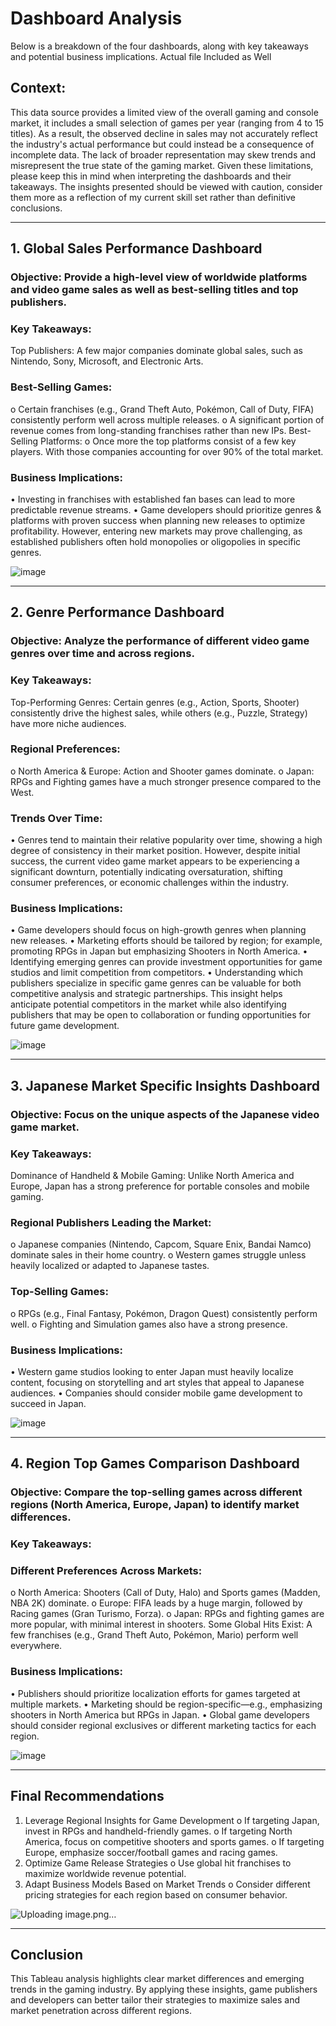 # Dashboard Analysis
Below is a breakdown of the four dashboards, along with key takeaways and potential business implications. Actual file Included as Well

## Context:
This data source provides a limited view of the overall gaming and console market,  it includes a small selection of games per year (ranging from 4 to 15 titles). As a result, the observed decline in sales may not accurately reflect the industry's actual performance but could instead be a consequence of incomplete data. The lack of broader representation may skew trends and misrepresent the true state of the gaming market.
Given these limitations, please keep this in mind when interpreting the dashboards and their takeaways. The insights presented should be viewed with caution, consider them more as a reflection of my current skill set rather than definitive conclusions.

________________________________________

## 1. Global Sales Performance Dashboard
### Objective: Provide a high-level view of worldwide platforms and video game sales as well as best-selling titles and top publishers.

### Key Takeaways:
Top Publishers: A few major companies dominate global sales, such as Nintendo, Sony, Microsoft, and Electronic Arts.

### Best-Selling Games: 
o	Certain franchises (e.g., Grand Theft Auto, Pokémon, Call of Duty, FIFA) consistently perform well across multiple releases.
o	A significant portion of revenue comes from long-standing franchises rather than new IPs.
Best-Selling Platforms: 
o	Once more the top platforms consist of a few key players. With those companies accounting for over 90% of the total market.

### Business Implications:
•	Investing in franchises with established fan bases can lead to more predictable revenue streams.
•	Game developers should prioritize genres & platforms with proven success when planning new releases to optimize profitability. However, entering new markets may prove challenging, as established publishers often hold monopolies or oligopolies in specific genres.

![image](https://github.com/user-attachments/assets/84af69e8-c634-4887-a2fa-f9250400e36a)

________________________________________
## 2. Genre Performance Dashboard
### Objective: Analyze the performance of different video game genres over time and across regions.
### Key Takeaways:
Top-Performing Genres: Certain genres (e.g., Action, Sports, Shooter) consistently drive the highest sales, while others (e.g., Puzzle, Strategy) have more niche audiences.

### Regional Preferences: 
o	North America & Europe: Action and Shooter games dominate.
o	Japan: RPGs and Fighting games have a much stronger presence compared to the West.

### Trends Over Time:  
•	Genres tend to maintain their relative popularity over time, showing a high degree of consistency in their market position. However, despite initial success, the current video game market appears to be experiencing a significant downturn, potentially indicating oversaturation, shifting consumer preferences, or economic challenges within the industry.


### Business Implications:
•	Game developers should focus on high-growth genres when planning new releases.
•	Marketing efforts should be tailored by region; for example, promoting RPGs in Japan but emphasizing Shooters in North America.
•	Identifying emerging genres can provide investment opportunities for game studios and limit competition from competitors.
•	Understanding which publishers specialize in specific game genres can be valuable for both competitive analysis and strategic partnerships. This insight helps anticipate potential competitors in the market while also identifying publishers that may be open to collaboration or funding opportunities for future game development.

![image](https://github.com/user-attachments/assets/912fe048-5083-4e64-9cc3-5c9eb12a0f69)

________________________________________

## 3. Japanese Market Specific Insights Dashboard
### Objective: Focus on the unique aspects of the Japanese video game market.
### Key Takeaways:
Dominance of Handheld & Mobile Gaming: Unlike North America and Europe, Japan has a strong preference for portable consoles and mobile gaming.

### Regional Publishers Leading the Market: 
o	Japanese companies (Nintendo, Capcom, Square Enix, Bandai Namco) dominate sales in their home country.
o	Western games struggle unless heavily localized or adapted to Japanese tastes.


### Top-Selling Games: 
o	RPGs (e.g., Final Fantasy, Pokémon, Dragon Quest) consistently perform well.
o	Fighting and Simulation games also have a strong presence.

### Business Implications:
•	Western game studios looking to enter Japan must heavily localize content, focusing on storytelling and art styles that appeal to Japanese audiences.
•	Companies should consider mobile game development to succeed in Japan.

![image](https://github.com/user-attachments/assets/3ff46425-f534-4ec0-b2d8-625d8480c045)

________________________________________
## 4. Region Top Games Comparison Dashboard
### Objective: Compare the top-selling games across different regions (North America, Europe, Japan) to identify market differences.
### Key Takeaways:
### Different Preferences Across Markets: 
o	North America: Shooters (Call of Duty, Halo) and Sports games (Madden, NBA 2K) dominate.
o	Europe: FIFA leads by a huge margin, followed by Racing games (Gran Turismo, Forza).
o	Japan: RPGs and fighting games are more popular, with minimal interest in shooters.
Some Global Hits Exist: A few franchises (e.g., Grand Theft Auto, Pokémon, Mario) perform well everywhere.
### Business Implications:
•	Publishers should prioritize localization efforts for games targeted at multiple markets.
•	Marketing should be region-specific—e.g., emphasizing shooters in North America but RPGs in Japan.
•	Global game developers should consider regional exclusives or different marketing tactics for each region.

![image](https://github.com/user-attachments/assets/5da16b20-e9c0-418a-81e2-cbb7ca2c7646)

________________________________________
## Final Recommendations
1.	Leverage Regional Insights for Game Development
o	If targeting Japan, invest in RPGs and handheld-friendly games.
o	If targeting North America, focus on competitive shooters and sports games.
o	If targeting Europe, emphasize soccer/football games and racing games.
2.	Optimize Game Release Strategies
o	Use global hit franchises to maximize worldwide revenue potential.
3.	Adapt Business Models Based on Market Trends
o	Consider different pricing strategies for each region based on consumer behavior.

![Uploading image.png…]()

________________________________________
## Conclusion
This Tableau analysis highlights clear market differences and emerging trends in the gaming industry. By applying these insights, game publishers and developers can better tailor their strategies to maximize sales and market penetration across different regions.
